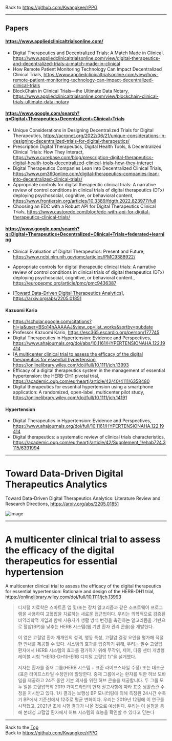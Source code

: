 Back to https://github.com/Kwangkee/rPPG
***

## Papers

#### https://www.appliedclinicaltrialsonline.com/ 
- Digital Therapeutics and Decentralized Trials: A Match Made in Clinical, https://www.appliedclinicaltrialsonline.com/view/digital-therapeutics-and-decentralized-trials-a-match-made-in-clinical
- How Remote Patient Monitoring Technology Can Impact Decentralized Clinical Trials, https://www.appliedclinicaltrialsonline.com/view/how-remote-patient-monitoring-technology-can-impact-decentralized-clinical-trials
- BlockChain in Clinical Trials—the Ultimate Data Notary, https://www.appliedclinicaltrialsonline.com/view/blockchain-clinical-trials-ultimate-data-notary 

#### https://www.google.com/search?q=Digital+Therapeutics+Decentralized+Clinical+Trials
- Unique Considerations in Designing Decentralized Trials for Digital Therapeutics, https://acrpnet.org/2022/06/21/unique-considerations-in-designing-decentralized-trials-for-digital-therapeutics/
- Prescription Digital Therapeutics, Digital Health Tools, & Decentralized Clinical Trials: How They Interact, https://www.curebase.com/blog/prescription-digital-therapeutics-digital-health-tools-decentralized-clinical-trials-how-they-interact 
- Digital Therapeutics Companies Lean into Decentralized Clinical Trials, https://www.pm360online.com/digital-therapeutics-companies-lean-into-decentralized-clinical-trials/
- Appropriate controls for digital therapeutic clinical trials: A narrative review of control conditions in clinical trials of digital therapeutics (DTx) deploying psychosocial, cognitive, or behavioral content, https://www.frontiersin.org/articles/10.3389/fdgth.2022.823977/full
- Choosing an EDC with a Robust API for Digital Therapeutics Clinical Trials, https://www.castoredc.com/blog/edc-with-api-for-digital-therapeutics-clinical-trials/ 

#### https://www.google.com/search?q=Digital+Therapeutics+Decentralized+Clinical+Trials+federated+learning

#### 
- Clinical Evaluation of Digital Therapeutics: Present and Future, https://www.ncbi.nlm.nih.gov/pmc/articles/PMC9388922/
- Appropriate controls for digital therapeutic clinical trials: A narrative review of control conditions in clinical trials of digital therapeutics (DTx) deploying psychosocial, cognitive, or behavioral content., https://europepmc.org/article/pmc/pmc9436387

- [[Toward Data-Driven Digital Therapeutics Analytics](https://github.com/Kwangkee/rPPG/blob/main/dtx.md#toward-data-driven-digital-therapeutics-analytics)], https://arxiv.org/abs/2205.01851

#### Kazuomi Kario
- https://scholar.google.com/citations?hl=ja&user=BSp14hAAAAAJ&view_op=list_works&sortby=pubdate
- Professor Kazuomi Kario, https://esc365.escardio.org/person/177745
- Digital Therapeutics in Hypertension: Evidence and Perspectives, https://www.ahajournals.org/doi/abs/10.1161/HYPERTENSIONAHA.122.19414
- [[A multicenter clinical trial to assess the efficacy of the digital therapeutics for essential hypertension](https://github.com/Kwangkee/rPPG/blob/main/dtx.md#a-multicenter-clinical-trial-to-assess-the-efficacy-of-the-digital-therapeutics-for-essential-hypertension), https://onlinelibrary.wiley.com/doi/full/10.1111/jch.13993
- Efficacy of a digital therapeutics system in the management of essential hypertension: the HERB-DH1 pivotal trial, https://academic.oup.com/eurheartj/article/42/40/4111/6358480 
- Digital therapeutics for essential hypertension using a smartphone application: A randomized, open-label, multicenter pilot study, https://onlinelibrary.wiley.com/doi/full/10.1111/jch.14191

#### Hypertension
- Digital Therapeutics in Hypertension: Evidence and Perspectives, https://www.ahajournals.org/doi/full/10.1161/HYPERTENSIONAHA.122.19414
- Digital therapeutics: a systematic review of clinical trials characteristics, https://academic.oup.com/eurheartj/article/42/Supplement_1/ehab724.3115/6391994 




***
# Toward Data-Driven Digital Therapeutics Analytics
Toward Data-Driven Digital Therapeutics Analytics: Literature Review and Research Directions, https://arxiv.org/abs/2205.01851


![image](https://user-images.githubusercontent.com/109835677/193605826-7d109ae2-f4ac-4eaa-96b4-2381bbb0b2c0.png)

***
# A multicenter clinical trial to assess the efficacy of the digital therapeutics for essential hypertension
A multicenter clinical trial to assess the efficacy of the digital therapeutics for essential hypertension: Rationale and design of the HERB-DH1 trial, https://onlinelibrary.wiley.com/doi/full/10.1111/jch.13993

>디지털 치료학은 스마트폰 앱 및/또는 장치 알고리즘과 같은 소프트웨어 프로그램을 사용하여 고혈압을 치료하는 새로운 접근법이다. 우리는 의학적으로 검증된 비약리학적 개입과 함께 사용자가 생활 방식 변경을 촉진하는 알고리듬을 기반으로 혈압(BP)을 낮추는 HERB 시스템(웹 기반 환자 관리 콘솔)을 개발한다.
>
>이 앱은 고혈압 환자 개개인의 성격, 행동 특성, 고혈압 결정 요인을 평가해 적절한 안내를 제공할 수 있다. 시스템의 효과를 입증하기 위해, 우리는 필수 고혈압 환자에서 HERB 시스템의 효과를 평가하기 위해 무작위, 제어, 다중 센터 개방형 레이블 시험 "HERB-DH1(HERB 디지털 고혈압 1)"을 설계했다.
>
>저자는 환자를 중재 그룹(HERB 시스템 + 표준 라이프스타일 수정) 또는 대조군(표준 라이프스타일 수정만)에 할당한다. 중재 그룹에서는 환자를 위한 허브 모바일을 제공하고 24주 동안 기본 의사를 위한 허브 콘솔을 제공합니다. 두 그룹 모두 일본 고혈압학회 2019 가이드라인의 현재 권고사항에 따라 표준 생활습관 수정을 지시받고 있다. 1차 결과는 보행성 BP 모니터링에 의해 측정된 24시간 수축기 BP에서 기준선에서 12주로 평균 변화이다. 우리는 2019년 12월에 이 연구를 시작했고, 2021년 초에 시험 결과가 나올 것으로 예상된다. 우리는 이 실험을 통해 본태성 고혈압 환자에서 허브 시스템의 효능을 확인할 수 있다고 믿는다


***
Back to the [Top](#papers)  
Back to https://github.com/Kwangkee/rPPG
